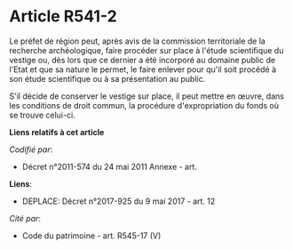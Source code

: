 # Article R541-2

Le préfet de région peut, après avis de la commission territoriale de la recherche archéologique, faire procéder sur place à
l'étude scientifique du vestige ou, dès lors que ce dernier a été incorporé au domaine public de l'Etat et que sa nature le
permet, le faire enlever pour qu'il soit procédé à son étude scientifique ou à sa présentation au public.

S'il décide de conserver le vestige sur place, il peut mettre en œuvre, dans les conditions de droit commun, la procédure
d'expropriation du fonds où se trouve celui-ci.

**Liens relatifs à cet article**

_Codifié par_:

  - Décret n°2011-574 du 24 mai 2011 Annexe - art.

**Liens**:

  - DEPLACE: Décret n°2017-925 du 9 mai 2017 - art. 12

_Cité par_:

  - Code du patrimoine - art. R545-17 (V)
